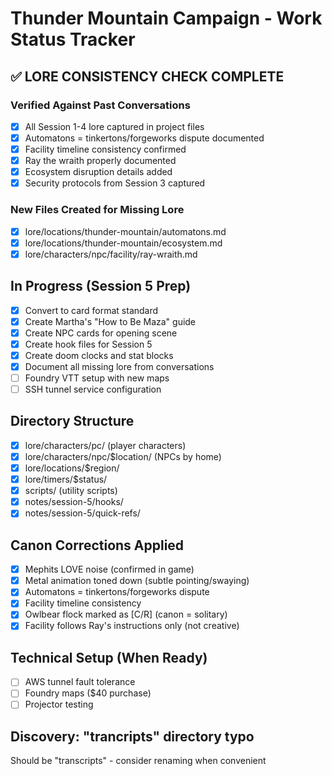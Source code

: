 # Thunder Mountain Campaign - Work Status Tracker

## ✅ LORE CONSISTENCY CHECK COMPLETE

### Verified Against Past Conversations
- [x] All Session 1-4 lore captured in project files
- [x] Automatons = tinkertons/forgeworks dispute documented
- [x] Facility timeline consistency confirmed
- [x] Ray the wraith properly documented
- [x] Ecosystem disruption details added
- [x] Security protocols from Session 3 captured

### New Files Created for Missing Lore
- [x] lore/locations/thunder-mountain/automatons.md
- [x] lore/locations/thunder-mountain/ecosystem.md  
- [x] lore/characters/npc/facility/ray-wraith.md

## In Progress (Session 5 Prep)
- [x] Convert to card format standard
- [x] Create Martha's "How to Be Maza" guide
- [x] Create NPC cards for opening scene
- [x] Create hook files for Session 5
- [x] Create doom clocks and stat blocks
- [x] Document all missing lore from conversations
- [ ] Foundry VTT setup with new maps
- [ ] SSH tunnel service configuration

## Directory Structure
- [x] lore/characters/pc/ (player characters)
- [x] lore/characters/npc/$location/ (NPCs by home)
- [x] lore/locations/$region/
- [x] lore/timers/$status/
- [x] scripts/ (utility scripts)
- [x] notes/session-5/hooks/
- [x] notes/session-5/quick-refs/

## Canon Corrections Applied
- [x] Mephits LOVE noise (confirmed in game)
- [x] Metal animation toned down (subtle pointing/swaying)
- [x] Automatons = tinkertons/forgeworks dispute
- [x] Facility timeline consistency
- [x] Owlbear flock marked as [C/R] (canon = solitary)
- [x] Facility follows Ray's instructions only (not creative)

## Technical Setup (When Ready)
- [ ] AWS tunnel fault tolerance
- [ ] Foundry maps ($40 purchase)
- [ ] Projector testing

## Discovery: "trancripts" directory typo
Should be "transcripts" - consider renaming when convenient